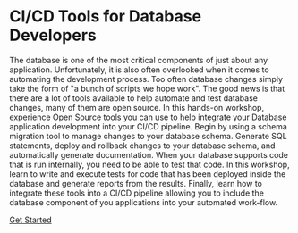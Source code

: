 # CI/CD Tools for Database Developers

The database is one of the most critical components of just about any application. Unfortunately, it is also often overlooked when it comes to automating the development process. Too often database changes simply take the form of "a bunch of scripts we hope work". The good news is that there are a lot of tools available to help automate and test database changes, many of them are open source. In this hands-on workshop, experience Open Source tools you can use to help integrate your Database application development into your CI/CD pipeline. Begin by using a schema migration tool to manage changes to your database schema. Generate SQL statements, deploy and rollback changes to your database schema, and automatically generate documentation. When your database supports code that is run internally, you need to be able to test that code. In this workshop, learn to write and execute tests for code that has been deployed inside the database and generate reports from the results. Finally, learn how to integrate these tools into a CI/CD pipeline allowing you to include the database component of you applications into your automated work-flow.

[Get Started](https://osblaineora.github.io/cicd-tools-db-dev/index.html)
